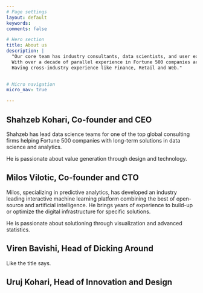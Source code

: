 ```yaml
---
# Page settings
layout: default
keywords:
comments: false

# Hero section
title: About us
description: |
  "Our core team has industry consultants, data scientists, and user experience experts.\
  With over a decade of parallel experience in Fortune 500 companies across US, Europe, and India.\
  Having cross-industry experience like Finance, Retail and Web."
  

# Micro navigation
micro_nav: true

---
```


## Shahzeb Kohari, Co-founder and CEO
Shahzeb has lead data science teams for one of the top global consulting firms helping Fortune 500 companies with long-term solutions in data science and analytics.

He is passionate about value generation through design and technology.


## Milos Vilotic, Co-founder and CTO
Milos, specializing in predictive analytics, has developed an industry leading interactive machine learning platform combining the best of open-source and artificial intelligence. He brings years of experience to build-up or optimize the digital infrastructure for specific solutions.

He is passionate about solutioning through visualization and advanced statistics.

## Viren Bavishi, Head of Dicking Around
Like the title says.


## Uruj Kohari, Head of Innovation and Design

